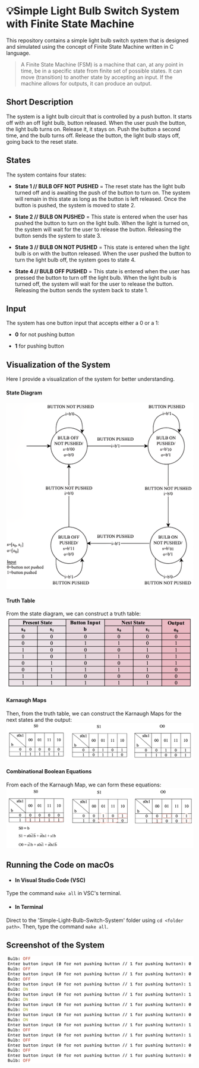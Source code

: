 # 💡Simple Light Bulb Switch System with Finite State Machine
This repository contains a simple light bulb switch system that is designed and simulated using the concept of Finite State Machine written in C language.

> A Finite State Machine (FSM) is a machine that can, at any point in time, be in a specific state from finite set of possible states. It can move (transition) to another state by accepting an input. If the machine allows for outputs, it can produce an output.

## Short Description
The system is a light bulb circuit that is controlled by a push button. It starts off with an off light bulb, button released. When the user push the button, the light bulb turns on. Release it, it stays on. Push the button a second time, and the bulb turns off. Release the button, the light bulb stays off, going back to the reset state.

## States
The system contains four states:

- **State 1 // BULB OFF NOT PUSHED** = The reset state has the light bulb turned off and is awaiting the push of the button to turn on. The system will remain in this state as long as the button is left released. Once the button is pushed, the system is moved to state 2.

- **State 2 // BULB ON PUSHED** = This state is entered when the user has pushed the button to turn on the light bulb. When the light is turned on, the system will wait for the user to release the button. Releasing the button sends the system to state 3.

- **State 3 // BULB ON NOT PUSHED** = This state is entered when the light bulb is on with the button released. When the user pushed the button to turn the light bulb off, the system goes to state 4.

- **State 4 // BULB OFF PUSHED** = This state is entered when the user has pressed the button to turn off the light bulb. When the light bulb is turned off, the system will wait for the user to release the button. Releasing the button sends the system back to state 1.

## Input
The system has one button input that accepts either a 0 or a 1:

- **0** for not pushing button

- **1** for pushing button

## Visualization of the System
Here I provide a visualization of the system for better understanding.

#### State Diagram
![State_Diagram](Assets/State_Diagram.png)

#### Truth Table
From the state diagram, we can construct a truth table:
![Truth_Table](Assets/Truth_Table.png)

#### Karnaugh Maps
Then, from the truth table, we can construct the Karnaugh Maps for the next states and the output:
![Karnaugh_Maps](Assets/Karnaugh_Maps.png)

#### Combinational Boolean Equations
From each of the Karnaugh Map, we can form these equations:
![Expressions](Assets/Equations.png)

## Running the Code on macOs
- #### In **Visual Studio Code (VSC)**
Type the command `make all` in VSC's terminal.

- #### In **Terminal**
Direct to the 'Simple-Light-Bulb-Switch-System' folder using `cd <folder path>`. Then, type the command `make all`.

## Screenshot of the System
![System](Assets/System.png)
